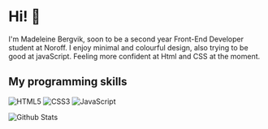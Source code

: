 # Hi! 👋

I'm Madeleine Bergvik, soon to be a second year Front-End Developer student at Noroff.
I enjoy minimal and colourful design, also trying to be good at javaScript. Feeling more confident at Html and CSS at the moment. 

## My programming skills

![HTML5](https://img.shields.io/badge/-HTML5-E34F26?style=flat-square&logo=html5&logoColor=white)
![CSS3](https://img.shields.io/badge/-CSS3-1572B6?style=flat-square&logo=css3)
![JavaScript](https://img.shields.io/badge/-JavaScript-black?style=flat-square&logo=javascript)

![Github Stats](https://github-readme-stats.vercel.app/api?username=madeleinecmarie&count_private=true&show_icons=true&include_all_commits=true&theme=radical)
